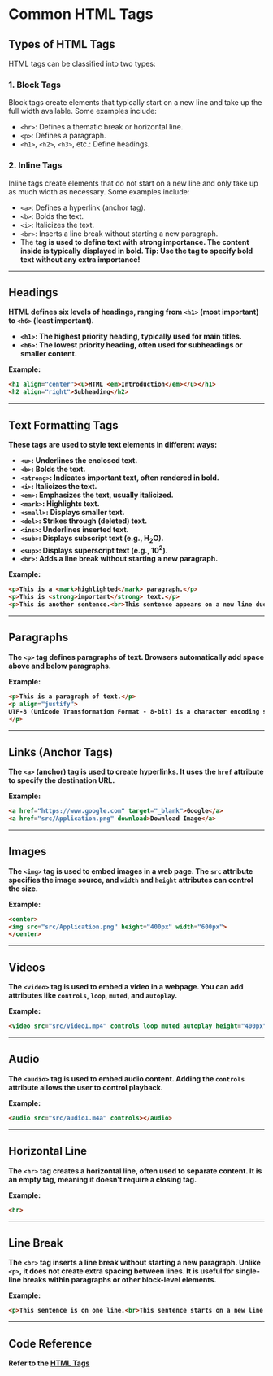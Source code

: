 # Common HTML Tags

## Types of HTML Tags

HTML tags can be classified into two types:

### 1. Block Tags

Block tags create elements that typically start on a new line and take up the full width available. Some examples include:
- `<hr>`: Defines a thematic break or horizontal line.
- `<p>`: Defines a paragraph.
- `<h1>`, `<h2>`, `<h3>`, etc.: Define headings.

### 2. Inline Tags

Inline tags create elements that do not start on a new line and only take up as much width as necessary. Some examples include:
- `<a>`: Defines a hyperlink (anchor tag).
- `<b>`: Bolds the text.
- `<i>`: Italicizes the text.
- `<br>`: Inserts a line break without starting a new paragraph.
-  The <strong> tag is used to define text with strong importance. The content inside is typically displayed in bold.
   Tip: Use the <b> tag to specify bold text without any extra importance!

---

## Headings

HTML defines six levels of headings, ranging from `<h1>` (most important) to `<h6>` (least important).

- `<h1>`: The highest priority heading, typically used for main titles.
- `<h6>`: The lowest priority heading, often used for subheadings or smaller content.

Example:
```html
<h1 align="center"><u>HTML <em>Introduction</em></u></h1>
<h2 align="right">Subheading</h2>
```
---

## Text Formatting Tags

These tags are used to style text elements in different ways:

- `<u>`: Underlines the enclosed text.
- `<b>`: Bolds the text.
- `<strong>`: Indicates important text, often rendered in bold.
- `<i>`: Italicizes the text.
- `<em>`: Emphasizes the text, usually italicized.
- `<mark>`: Highlights text.
- `<small>`: Displays smaller text.
- `<del>`: Strikes through (deleted) text.
- `<ins>`: Underlines inserted text.
- `<sub>`: Displays subscript text (e.g., H<sub>2</sub>O).
- `<sup>`: Displays superscript text (e.g., 10<sup>2</sup>).
- `<br>`: Adds a line break without starting a new paragraph.

Example:
```html
<p>This is a <mark>highlighted</mark> paragraph.</p>
<p>This is <strong>important</strong> text.</p>
<p>This is another sentence.<br>This sentence appears on a new line due to the `<br>` tag.</p>
```
---

## Paragraphs

The `<p>` tag defines paragraphs of text. Browsers automatically add space above and below paragraphs.

Example:
```html
<p>This is a paragraph of text.</p>
<p align="justify">
UTF-8 (Unicode Transformation Format - 8-bit) is a character encoding system designed to encode all possible characters (called code points) in the Unicode standard using one to four bytes. It is widely used because it supports a vast range of characters from many languages and symbols, while being backward compatible with ASCII (which only uses one byte per character).
</p>
```
---

## Links (Anchor Tags)

The `<a>` (anchor) tag is used to create hyperlinks. It uses the `href` attribute to specify the destination URL.

Example:
```html
<a href="https://www.google.com" target="_blank">Google</a>
<a href="src/Application.png" download>Download Image</a>
```
---

## Images

The `<img>` tag is used to embed images in a web page. The `src` attribute specifies the image source, and `width` and `height` attributes can control the size.

Example:
```html
<center>
<img src="src/Application.png" height="400px" width="600px">
</center>
```
---

## Videos

The `<video>` tag is used to embed a video in a webpage. You can add attributes like `controls`, `loop`, `muted`, and `autoplay`.

Example:
```html
<video src="src/video1.mp4" controls loop muted autoplay height="400px" width="600px"></video>
```
---

## Audio

The `<audio>` tag is used to embed audio content. Adding the `controls` attribute allows the user to control playback.

Example:
```html
<audio src="src/audio1.m4a" controls></audio>
```
---

## Horizontal Line

The `<hr>` tag creates a horizontal line, often used to separate content. It is an empty tag, meaning it doesn’t require a closing tag.

Example:
```html
<hr>
```
---

## Line Break

The `<br>` tag inserts a line break without starting a new paragraph. Unlike `<p>`, it does not create extra spacing between lines. It is useful for single-line breaks within paragraphs or other block-level elements.

Example:
```html
<p>This sentence is on one line.<br>This sentence starts on a new line due to the `<br>` tag.</p>
```
---

## Code Reference
Refer to the [HTML Tags](https://github.com/manunmathew/python/raw/main/code/HTML/Introduction.html)
